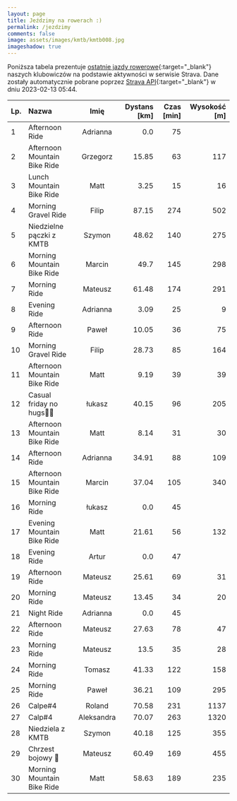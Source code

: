```yaml
---
layout: page
title: Jeździmy na rowerach :)
permalink: /jezdzimy
comments: false
image: assets/images/kmtb/kmtb008.jpg
imageshadow: true
---
```


Poniższa tabela prezentuje [ostatnie jazdy rowerowe](https://www.strava.com/clubs/336381){:target="_blank"} naszych klubowiczów na podstawie aktywności w serwisie Strava. Dane zostały automatycznie pobrane poprzez [Strava API](https://developers.strava.com/docs/reference/#api-Clubs-getClubActivitiesById){:target="_blank"} w dniu 2023-02-13 05:44.

Lp. | Nazwa | Imię | Dystans [km] | Czas [min] | Wysokość [m]
:--- | :--- | :---: | ---: | ---: | ---:
1|Afternoon Ride|Adrianna|0.0|75|
2|Afternoon Mountain Bike Ride|Grzegorz|15.85|63|117
3|Lunch Mountain Bike Ride|Matt|3.25|15|16
4|Morning Gravel Ride|Filip|87.15|274|502
5|Niedzielne pączki z KMTB|Szymon|48.62|140|275
6|Morning Mountain Bike Ride|Marcin|49.7|145|298
7|Morning Ride|Mateusz|61.48|174|291
8|Evening Ride|Adrianna|3.09|25|9
9|Afternoon Ride|Paweł|10.05|36|75
10|Morning Gravel Ride|Filip|28.73|85|164
11|Afternoon Mountain Bike Ride|Matt|9.19|39|39
12|Casual  friday no hugs💪😎|łukasz|40.15|96|205
13|Afternoon Mountain Bike Ride|Matt|8.14|31|30
14|Afternoon Ride|Adrianna|34.91|88|109
15|Afternoon Mountain Bike Ride|Marcin|37.04|105|340
16|Morning Ride|łukasz|0.0|45|
17|Evening Mountain Bike Ride|Matt|21.61|56|132
18|Evening Ride|Artur|0.0|47|
19|Afternoon Ride|Mateusz|25.61|69|31
20|Morning Ride|Mateusz|13.45|34|20
21|Night Ride|Adrianna|0.0|45|
22|Afternoon Ride|Mateusz|27.63|78|47
23|Morning Ride|Mateusz|13.5|35|28
24|Morning Ride|Tomasz|41.33|122|158
25|Morning Ride|Paweł|36.21|109|295
26|Calpe#4|Roland|70.58|231|1137
27|Calp#4|Aleksandra|70.07|263|1320
28|Niedziela z KMTB |Szymon|40.18|125|355
29|Chrzest bojowy 💪|Mateusz|60.49|169|455
30|Morning Mountain Bike Ride|Matt|58.63|189|235
